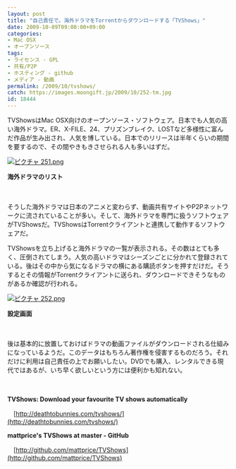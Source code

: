 ```yaml
---
layout: post
title: "自己責任で。海外ドラマをTorrentからダウンロードする「TVShows」"
date: 2009-10-09T09:00:00+09:00
categories:
- Mac OSX
- オープンソース
tags: 
- ライセンス - GPL
- 共有/P2P
- ホスティング - github
- メディア - 動画
permalink: /2009/10/tvshows/
catch: https://images.moongift.jp/2009/10/252-tm.jpg
id: 18444
---
```

TVShowsはMac OSX向けのオープンソース・ソフトウェア。日本でも人気の高い海外ドラマ。ER、X-FILE、24、プリズンブレイク、LOSTなど多様性に富んだ作品が生み出され、人気を博している。日本でのリリースは半年くらいの期間を要するので、その間やきもきさせられる人も多いはずだ。

  

[![ピクチャ 251.png](https://images.moongift.jp/2009/10/251-tm.jpg)](https://images.moongift.jp/2009/10/251.png)  
  
**海外ドラマのリスト**

  

　

  

そうした海外ドラマは日本のアニメと変わらず、動画共有サイトやP2Pネットワークに流されていることが多い。そして、海外ドラマを専門に扱うソフトウェアがTVShowsだ。TVShowsはTorrentクライアントと連携して動作するソフトウェアだ。

  
  
<!--more-->

TVShowsを立ち上げると海外ドラマの一覧が表示される。その数はとても多く、圧倒されてしまう。人気の高いドラマはシーズンごとに分かれて登録されている。後はその中から気になるドラマの横にある購読ボタンを押すだけだ。そうするとその情報がTorrentクライアントに送られ、ダウンロードできそうなものがあるか確認が行われる。

  

[![ピクチャ 252.png](https://images.moongift.jp/2009/10/252-tm.jpg)](https://images.moongift.jp/2009/10/252.png)  
  
**設定画面**

  

　

  

後は基本的に放置しておけばドラマの動画ファイルがダウンロードされる仕組みになっているようだ。このデータはもちろん著作権を侵害するものだろう。それだけに利用は自己責任の上でお願いしたい。DVDでも購入、レンタルできる現代ではあるが、いち早く欲しいという方には便利かも知れない。

  

　

  

**TVShows: Download your favourite TV shows automatically**  
  
　[http://deathtobunnies.com/tvshows/](http://deathtobunnies.com/tvshows/)

  

**mattprice's TVShows at master - GitHub**  
  
　[http://github.com/mattprice/TVShows](http://github.com/mattprice/TVShows)

  
